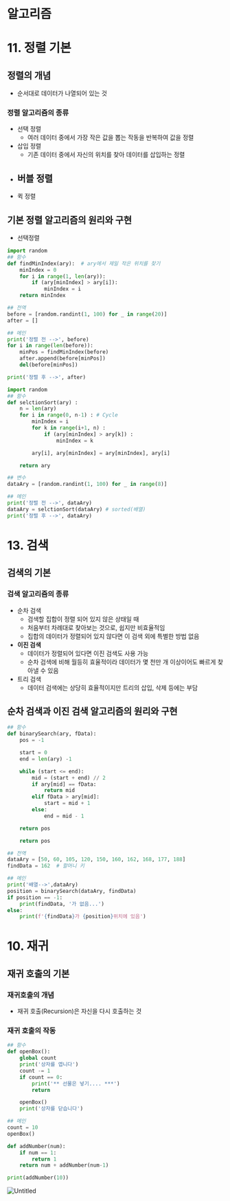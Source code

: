 # 알고리즘

# 11. 정렬 기본

## 정렬의 개념

- 순서대로 데이터가 나열되어 있는 것

### 정렬 알고리즘의 종류

- 선택 정렬
    - 여러 데이터 중에서 가장 작은 값을 뽑는 작동을 반복하여 값을 정렬
- 삽입 정렬
    - 기존 데이터 중에서 자신의 위치를 찾아 데이터를 삽입하는 정렬
- 버블 정렬
    - 
- 퀵 정렬

## 기본 정렬 알고리즘의 원리와 구현

- 선택정렬

```python
import random
## 함수
def findMinIndex(ary):  # ary에서 제일 작은 위치를 찾기
    minIndex = 0
    for i in range(1, len(ary)):
        if (ary[minIndex] > ary[i]):
            minIndex = i
    return minIndex

## 전역
before = [random.randint(1, 100) for _ in range(20)]
after = []

## 메인
print('정렬 전 -->', before)
for i in range(len(before)):
    minPos = findMinIndex(before)
    after.append(before[minPos])
    del(before[minPos])

print('정렬 후 -->', after)
```

```python
import random
## 함수
def selctionSort(ary) :
    n = len(ary)
    for i in range(0, n-1) : # Cycle
        minIndex = i
        for k in range(i+1, n) :
            if (ary[minIndex] > ary[k]) :
                minIndex = k

        ary[i], ary[minIndex] = ary[minIndex], ary[i]

    return ary

## 변수
dataAry = [random.randint(1, 100) for _ in range(8)]

## 메인
print('정렬 전 -->', dataAry)
dataAry = selctionSort(dataAry) # sorted(배열)
print('정렬 후 -->', dataAry)
```

# 13. 검색

## 검색의 기본

### 검색 알고리즘의 종류

- 순차 검색
    - 검색할 집합이 정렬 되어 있지 않은 상태일 때
    - 처음부터 차례대로 찾아보는 것으로, 쉽지만 비효율적임
    - 집합의 데이터가 정렬되어 있지 않다면 이 검색 외에 특별한 방법 없음
- **이진 검색**
    - 데이터가 정렬되어 있다면 이진 검색도 사용 가능
    - 순차 검색에 비해 월등히 효율적이라 데이터가 몇 천만 개 이상이어도 빠르게 찾아낼 수 있음
- 트리 검색
    - 데이터 검색에는 상당히 효율적이지만 트리의 삽입, 삭제 등에는 부담

## 순차 검색과 이진 검색 알고리즘의 원리와 구현

```python
## 함수
def binarySearch(ary, fData):
    pos = -1

    start = 0
    end = len(ary) -1

    while (start <= end):
        mid = (start + end) // 2
        if ary[mid] == fData:
            return mid
        elif fData > ary[mid]:
            start = mid + 1
        else:
            end = mid - 1

    return pos

    return pos

## 전역
dataAry = [50, 60, 105, 120, 150, 160, 162, 168, 177, 188]
findData = 162  # 할머니 키

## 메인
print('배열-->',dataAry)
position = binarySearch(dataAry, findData)
if position == -1:
    print(findData, '가 없음...')
else:
    print(f'{findData}가 {position}위치에 있음')
```

# 10. 재귀

## 재귀 호출의 기본

### 재귀호출의 개념

- 재귀 호출(Recursion)은 자신을 다시 호출하는 것

### 재귀 호출의 작동

```python
## 함수
def openBox():
    global count
    print('상자를 엽니다')
    count -= 1
    if count == 0:
        print('** 선물은 넣기.... ***')
        return

    openBox()
    print('상자를 닫습니다')

## 메인
count = 10
openBox()
```

```python
def addNumber(num):
    if num == 1:
        return 1
    return num + addNumber(num-1)

print(addNumber(10))
```

![Untitled](%E1%84%8B%E1%85%A1%E1%86%AF%E1%84%80%E1%85%A9%E1%84%85%E1%85%B5%E1%84%8C%E1%85%B3%E1%86%B7%20663c85235b8e4402803319e51eb9af45/Untitled.png)